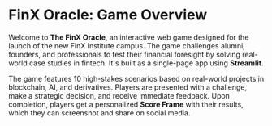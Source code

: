 # FinX Oracle: Game Overview

Welcome to **The FinX Oracle**, an interactive web game designed for the launch of the new FinX Institute campus. The game challenges alumni, founders, and professionals to test their financial foresight by solving real-world case studies in fintech. It's built as a single-page app using **Streamlit**.

The game features 10 high-stakes scenarios based on real-world projects in blockchain, AI, and derivatives. Players are presented with a challenge, make a strategic decision, and receive immediate feedback. Upon completion, players get a personalized **Score Frame** with their results, which they can screenshot and share on social media.

